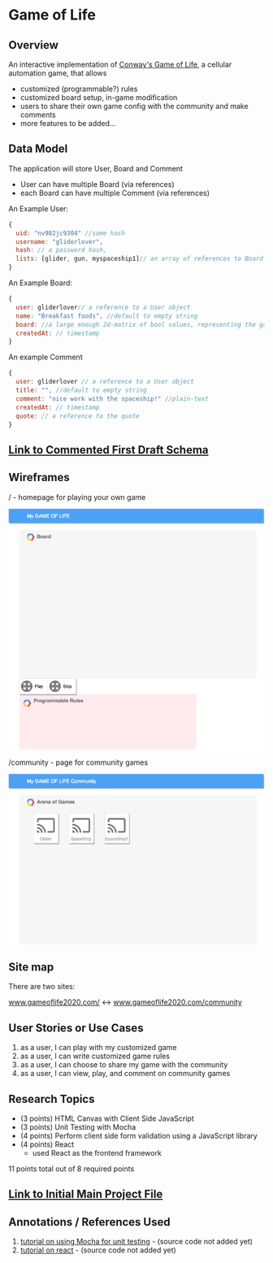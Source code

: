 # Game of Life

## Overview

An interactive implementation of [Conway's Game of Life](https://en.wikipedia.org/wiki/Conway's_Game_of_Life), a cellular automation game, that allows
- customized (programmable?) rules
- customized board setup, in-game modification
- users to share their own game config with the community and make comments
- more features to be added...


## Data Model

The application will store User, Board and Comment

* User can have multiple Board (via references)
* each Board can have multiple Comment (via references)

An Example User:

```javascript
{
  uid: "nv982jc9304" //some hash
  username: "gliderlover",
  hash: // a password hash,
  lists: [glider, gun, myspaceship1]// an array of references to Board documents
}
```

An Example Board:

```javascript
{
  user: gliderlover// a reference to a User object
  name: "Breakfast foods", //default to empty string
  board: //a large enough 2d-matrix of bool values, representing the game board
  createdAt: // timestamp
}
```

An example Comment

```javascript
{
  user: gliderlover // a reference to a User object
  title: "", //default to empty string
  comment: "nice work with the spaceship!" //plain-text
  createdAt: // timestamp
  quote: // a reference to the quote
}
```


## [Link to Commented First Draft Schema](db.js)

## Wireframes

/ - homepage for playing your own game

![root wireframe](documentation/root.png)

/community - page for community games

![community wireframe](documentation/community.png)

## Site map
There are two sites:

www.gameoflife2020.com/ <-> www.gameoflife2020.com/community

## User Stories or Use Cases

1. as a user, I can play with my customized game
2. as a user, I can write customized game rules
3. as a user, I can choose to share my game with the community
3. as a user, I can view, play, and comment on community games

## Research Topics

* (3 points) HTML Canvas with Client Side JavaScript
* (3 points) Unit Testing with Mocha
* (4 points) Perform client side form validation using a JavaScript library
* (4 points) React
    * used React as the frontend framework

11 points total out of 8 required points


## [Link to Initial Main Project File](app.js)

## Annotations / References Used

1. [tutorial on using Mocha for unit testing](https://mochajs.org/#getting-started) - (source code not added yet)
2. [tutorial on react](https://reactjs.org/tutorial/tutorial.html) - (source code not added yet)
